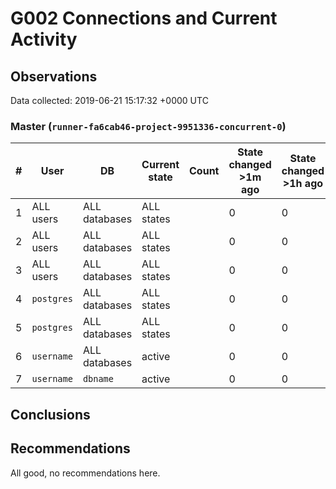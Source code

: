 # G002 Connections and Current Activity #

## Observations ##
Data collected: 2019-06-21 15:17:32 +0000 UTC  



### Master (`runner-fa6cab46-project-9951336-concurrent-0`) ###
  

 \# | User | DB | Current state | Count | State changed >1m ago | State changed >1h ago | Tx age >1m | Tx age >1h
|----|------|----|---------------|-------|-----------------------|-----------------------|------------|-----------
| 1 |ALL users|ALL databases| ALL states | <no value> | 0 | 0 | 0 | 0 | 
| 2 |ALL users|ALL databases| ALL states | <no value> | 0 | 0 | 0 | 0 | 
| 3 |ALL users|ALL databases| ALL states | <no value> | 0 | 0 | 0 | 0 | 
| 4 |`postgres`|ALL databases| ALL states | <no value> | 0 | 0 | 0 | 0 | 
| 5 |`postgres`|ALL databases| ALL states | <no value> | 0 | 0 | 0 | 0 | 
| 6 |`username`|ALL databases| active | <no value> | 0 | 0 | 0 | 0 | 
| 7 |`username`|`dbname`| active | <no value> | 0 | 0 | 0 | 0 | 





## Conclusions ##
 


## Recommendations ##
  All good, no recommendations here.
 

